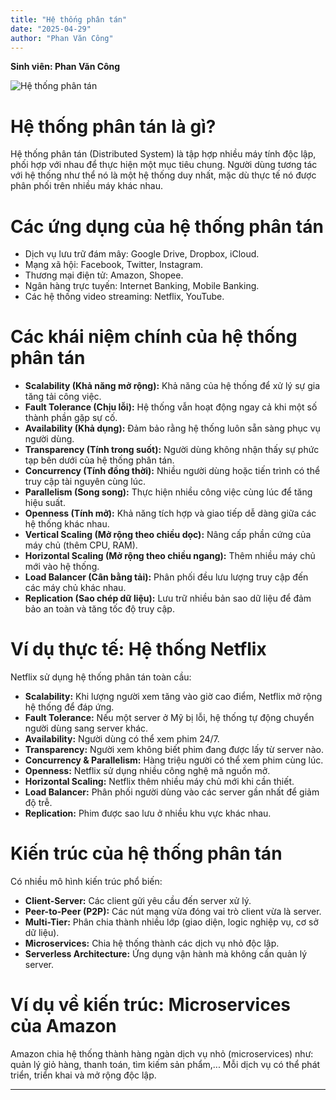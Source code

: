 ```yaml
---
title: "Hệ thống phân tán"
date: "2025-04-29"
author: "Phan Văn Công"
---
```

**Sinh viên: Phan Văn Công**

![Hệ thống phân tán](../../static/images/maxresdefault.jpg)
# Hệ thống phân tán là gì?

Hệ thống phân tán (Distributed System) là tập hợp nhiều máy tính độc lập, phối hợp với nhau để thực hiện một mục tiêu chung. Người dùng tương tác với hệ thống như thể nó là một hệ thống duy nhất, mặc dù thực tế nó được phân phối trên nhiều máy khác nhau.

# Các ứng dụng của hệ thống phân tán

- Dịch vụ lưu trữ đám mây: Google Drive, Dropbox, iCloud.
- Mạng xã hội: Facebook, Twitter, Instagram.
- Thương mại điện tử: Amazon, Shopee.
- Ngân hàng trực tuyến: Internet Banking, Mobile Banking.
- Các hệ thống video streaming: Netflix, YouTube.

# Các khái niệm chính của hệ thống phân tán

- **Scalability (Khả năng mở rộng):** Khả năng của hệ thống để xử lý sự gia tăng tải công việc.
- **Fault Tolerance (Chịu lỗi):** Hệ thống vẫn hoạt động ngay cả khi một số thành phần gặp sự cố.
- **Availability (Khả dụng):** Đảm bảo rằng hệ thống luôn sẵn sàng phục vụ người dùng.
- **Transparency (Tính trong suốt):** Người dùng không nhận thấy sự phức tạp bên dưới của hệ thống phân tán.
- **Concurrency (Tính đồng thời):** Nhiều người dùng hoặc tiến trình có thể truy cập tài nguyên cùng lúc.
- **Parallelism (Song song):** Thực hiện nhiều công việc cùng lúc để tăng hiệu suất.
- **Openness (Tính mở):** Khả năng tích hợp và giao tiếp dễ dàng giữa các hệ thống khác nhau.
- **Vertical Scaling (Mở rộng theo chiều dọc):** Nâng cấp phần cứng của máy chủ (thêm CPU, RAM).
- **Horizontal Scaling (Mở rộng theo chiều ngang):** Thêm nhiều máy chủ mới vào hệ thống.
- **Load Balancer (Cân bằng tải):** Phân phối đều lưu lượng truy cập đến các máy chủ khác nhau.
- **Replication (Sao chép dữ liệu):** Lưu trữ nhiều bản sao dữ liệu để đảm bảo an toàn và tăng tốc độ truy cập.

# Ví dụ thực tế: Hệ thống Netflix

Netflix sử dụng hệ thống phân tán toàn cầu:

- **Scalability:** Khi lượng người xem tăng vào giờ cao điểm, Netflix mở rộng hệ thống để đáp ứng.
- **Fault Tolerance:** Nếu một server ở Mỹ bị lỗi, hệ thống tự động chuyển người dùng sang server khác.
- **Availability:** Người dùng có thể xem phim 24/7.
- **Transparency:** Người xem không biết phim đang được lấy từ server nào.
- **Concurrency & Parallelism:** Hàng triệu người có thể xem phim cùng lúc.
- **Openness:** Netflix sử dụng nhiều công nghệ mã nguồn mở.
- **Horizontal Scaling:** Netflix thêm nhiều máy chủ mới khi cần thiết.
- **Load Balancer:** Phân phối người dùng vào các server gần nhất để giảm độ trễ.
- **Replication:** Phim được sao lưu ở nhiều khu vực khác nhau.

# Kiến trúc của hệ thống phân tán

Có nhiều mô hình kiến trúc phổ biến:

- **Client-Server:** Các client gửi yêu cầu đến server xử lý.
- **Peer-to-Peer (P2P):** Các nút mạng vừa đóng vai trò client vừa là server.
- **Multi-Tier:** Phân chia thành nhiều lớp (giao diện, logic nghiệp vụ, cơ sở dữ liệu).
- **Microservices:** Chia hệ thống thành các dịch vụ nhỏ độc lập.
- **Serverless Architecture:** Ứng dụng vận hành mà không cần quản lý server.

# Ví dụ về kiến trúc: Microservices của Amazon

Amazon chia hệ thống thành hàng ngàn dịch vụ nhỏ (microservices) như: quản lý giỏ hàng, thanh toán, tìm kiếm sản phẩm,... Mỗi dịch vụ có thể phát triển, triển khai và mở rộng độc lập.

---
